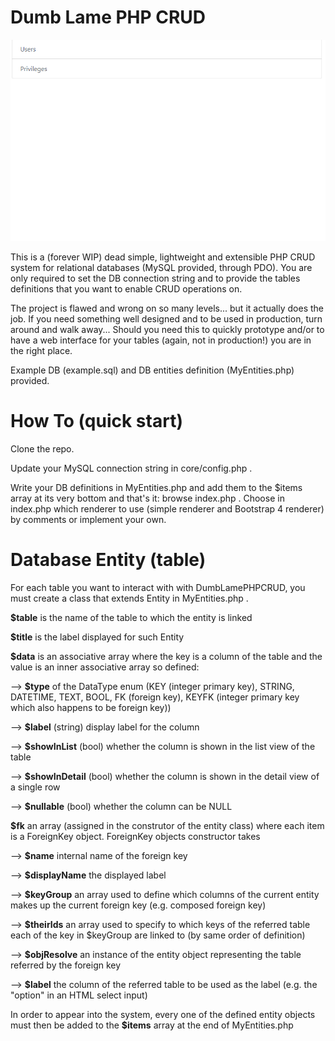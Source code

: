 # Dumb Lame PHP CRUD

![](sneakpeek.gif)

This is a (forever WIP) dead simple, lightweight and extensible PHP CRUD system for relational databases (MySQL provided, through PDO). You are only required to set the DB connection string and to provide the tables definitions that you want to enable CRUD operations on.

The project is flawed and wrong on so many levels... but it actually does the job. If you need something well designed and to be used in production, turn around and walk away... Should you need this to quickly prototype and/or to have a web interface for your tables (again, not in production!) you are in the right place.

Example DB (example.sql) and DB entities definition (MyEntities.php) provided.

# How To (quick start)
Clone the repo.

Update your MySQL connection string in core/config.php .

Write your DB definitions in MyEntities.php and add them to the $items array at its very bottom and that's it: browse index.php .
Choose in index.php which renderer to use (simple renderer and Bootstrap 4 renderer) by comments or implement your own.

# Database Entity (table)
For each table you want to interact with with DumbLamePHPCRUD, you must create a class that extends Entity in MyEntities.php .


**$table** is the name of the table to which the entity is linked

**$title** is the label displayed for such Entity

**$data** is an associative array where the key is a column of the table and the value is an inner associative array so defined:

--> **$type** of the DataType enum (KEY (integer primary key), STRING, DATETIME, TEXT, BOOL, FK (foreign key), KEYFK (integer primary key which also happens to be foreign key))

--> **$label** (string) display label for the column

--> **$showInList** (bool) whether the column is shown in the list view of the table

--> **$showInDetail** (bool) whether the column is shown in the detail view of a single row

--> **$nullable** (bool) whether the column can be NULL

**$fk** an array (assigned in the construtor of the entity class) where each item is a ForeignKey object. ForeignKey objects constructor takes 

--> **$name** internal name of the foreign key

--> **$displayName** the displayed label

--> **$keyGroup** an array used to define which columns of the current entity makes up the current foreign key (e.g. composed foreign key)

--> **$theirIds** an array used to specify to which keys of the referred table each of the key in $keyGroup are linked to (by same order of definition)

--> **$objResolve** an instance of the entity object representing the table referred by the foreign key

--> **$label** the column of the referred table to be used as the label (e.g. the "option" in an HTML select input)

In order to appear into the system, every one of the defined entity objects must then be added to the **$items** array at the end of MyEntities.php
